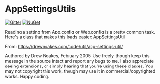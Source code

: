 # AppSettingsUtils

[![Gitter](https://img.shields.io/gitter/room/kwaxi/AppSettingsUtils.svg?maxAge=86400)](https://gitter.im/kwaxi/AppSettingsUtils) [![NuGet](https://img.shields.io/nuget/v/AppSettingsUtils.Net.svg)](https://www.nuget.org/packages/AppSettingsUtils.Net/)

Reading a setting from App.config or Web.config is a pretty common task. Here's a class that makes this loads easier: AppSettingsUtil

From: https://drewnoakes.com/code/util/app-settings-util/

Authored by Drew Noakes, February 2005. Use freely, though keep this message in the source intact and report any bugs to me. I also appreciate seeing extensions, or simply hearing that you're using these classes. You may not copyright this work, though may use it in commercial/copyrighted works. Happy coding.
